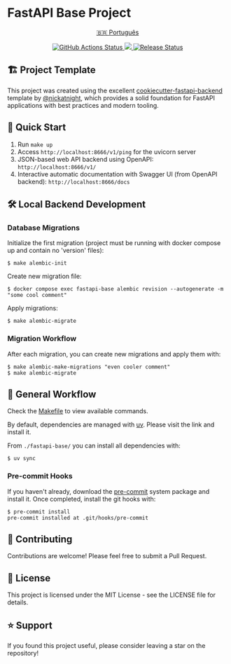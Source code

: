 # FastAPI Base Project

<p align="center">
  <a href="docs/README-pt.md">🇧🇷 Português</a>
</p>

<p align="center">
    <a href="https://github.com/GabrielVGS/fastapi-base/actions">
        <img alt="GitHub Actions Status" src="https://github.com/GabrielVGS/fastapi-base/actions/workflows/main.yml/badge.svg">
    </a>
    <a href="https://codecov.io/gh/GabrielVGS/fastapi-base">
     <img src="https://codecov.io/gh/GabrielVGS/fastapi-base/branch/main/graph/badge.svg?token=899NB4AK7J"/>
    </a>
    <a href="https://github.com/GabrielVGS/fastapi-base/releases">
        <img alt="Release Status" src="https://img.shields.io/github/v/release/GabrielVGS/fastapi-base">
    </a>
</p>

## 🏗️ Project Template

This project was created using the excellent [cookiecutter-fastapi-backend](https://github.com/nickatnight/cookiecutter-fastapi-backend) template by [@nickatnight](https://github.com/nickatnight), which provides a solid foundation for FastAPI applications with best practices and modern tooling.


## 🚀 Quick Start

1. Run `make up`
2. Access `http://localhost:8666/v1/ping` for the uvicorn server
3. JSON-based web API backend using OpenAPI: `http://localhost:8666/v1/`
4. Interactive automatic documentation with Swagger UI (from OpenAPI backend): `http://localhost:8666/docs`

## 🛠️ Local Backend Development

### Database Migrations

Initialize the first migration (project must be running with docker compose up and contain no 'version' files):
```shell
$ make alembic-init
```

Create new migration file:
```shell
$ docker compose exec fastapi-base alembic revision --autogenerate -m "some cool comment"
```

Apply migrations:
```shell
$ make alembic-migrate
```

### Migration Workflow

After each migration, you can create new migrations and apply them with:
```console
$ make alembic-make-migrations "even cooler comment"
$ make alembic-migrate
```

## 🔧 General Workflow

Check the [Makefile](/Makefile) to view available commands.

By default, dependencies are managed with [uv](https://docs.astral.sh/uv/). Please visit the link and install it.

From `./fastapi-base/` you can install all dependencies with:
```console
$ uv sync
```

### Pre-commit Hooks

If you haven't already, download the [pre-commit](https://pre-commit.com/) system package and install it. Once completed, install the git hooks with:
```console
$ pre-commit install
pre-commit installed at .git/hooks/pre-commit
```

## 🤝 Contributing

Contributions are welcome! Please feel free to submit a Pull Request.

## 📄 License

This project is licensed under the MIT License - see the LICENSE file for details.


## ⭐️ Support

If you found this project useful, please consider leaving a star on the repository!
